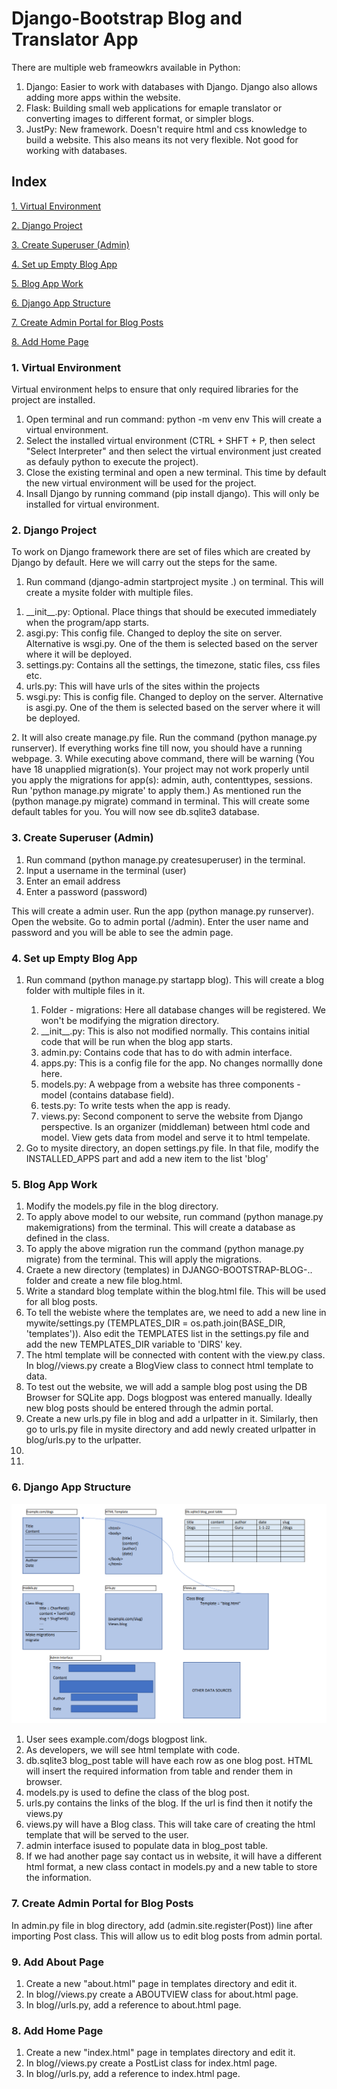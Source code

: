 # Django-Bootstrap Blog and Translator App

There are multiple web frameowkrs available in Python:
1. Django: Easier to work with databases with Django. Django also allows adding more apps within the website.
2. Flask: Building small web applications for emaple translator or converting images to different format, or simpler blogs.
3. JustPy: New framework. Doesn't require html and css knowledge to build a website. This also means its not very flexible. Not good for working with databases. 

<h2>Index</h2>

[1. Virtual Environment](#venv)

[2. Django Project](#djangoproject)

[3. Create Superuser (Admin)](#superuser)

[4. Set up Empty Blog App](#emptyblogapp)

[5. Blog App Work](#blogappwork)

[6. Django App Structure](#djangoappstructure)

[7. Create Admin Portal for Blog Posts](#createadminportal)

[8. Add Home Page](#homepage)


<h3><a id="venv">1. Virtual Environment</a></h3>

Virtual environment helps to ensure that only required libraries for the project are installed. 

1. Open terminal and run command: python -m venv env This will create a virtual environment.
2. Select the installed virtual environment (CTRL + SHFT + P, then select "Select Interpreter" and then select the virtual environment just created as defauly python to execute the project).
3. Close the existing terminal and open a new terminal. This time by default the new virtual environment will be used for the project.
4. Insall Django by running command (pip install django). This will only be installed for virtual environment.


<h3><a id="djangoproject">2. Django Project</a></h3>

To work on Django framework there are set of files which are created by Django by default. Here we will carry out the steps for the same.

1. Run command (django-admin startproject mysite .) on terminal. This will create a mysite folder with multiple files. 
<ol>
<li>__init__.py: Optional. Place things that should be executed immediately when the program/app starts.</li>
<li>asgi.py: This config file. Changed to deploy the site on server. Alternative is wsgi.py. One of the them is selected based on the server where it will be deployed.</li>
<li>settings.py: Contains all the settings, the timezone, static files, css files etc.</li>
<li>urls.py: This will have urls of the sites within the projects </li>
<li>wsgi.py: This is config file. Changed to deploy on the server. Alternative is asgi.py. One of the them is selected based on the server where it will be deployed.</li>
</ol>
2. It will also create manage.py file. Run the command (python manage.py runserver). If everything works fine till now, you should have a running webpage.
3. While executing above command, there will be warning (You have 18 unapplied migration(s). Your project may not work properly until you apply the migrations for app(s): admin, auth, contenttypes, sessions. Run 'python manage.py migrate' to apply them.) As mentioned run the (python manage.py migrate) command in terminal. This will create some default tables for you. You will now see db.sqlite3 database.


<h3><a id="superuser">3. Create Superuser (Admin)</a></h3>

1. Run command (python manage.py createsuperuser) in the terminal. 
2. Input a username in the terminal (user)
3. Enter an email address
4. Enter a password (password)

This will create a admin user. Run the app (python manage.py runserver). Open the website. Go to admin portal (/admin). Enter the user name and password and you will be able to see the admin page.


<h3><a id="emptyblogapp">4. Set up Empty Blog App</a></h3>

<ol><li>Run command (python manage.py startapp blog). This will create a blog folder with multiple files in it.</li><ol>
<li>Folder - migrations: Here all database changes will be registered. We won't be modifying the migration directory.</li>
<li>__init__.py: This is also not modified normally. This contains initial code that will be run when the blog app starts.</li>
<li>admin.py: Contains code that has to do with admin interface. </li>
<li>apps.py: This is a config file for the app. No changes normallly done here.</li>
<li>models.py: A webpage from a website has three components - model (contains database field).</li>
<li>tests.py: To write tests when the app is ready.</li>
<li>views.py: Second component to serve the website from Django perspective. Is an organizer (middleman) between html code and model. View gets data from model and serve it to html tempelate.</li>
</ol>
<li>Go to mysite directory, an dopen settings.py file. In that file, modify the INSTALLED_APPS part and add a new item to the list 'blog'</li>
</ol>

<h3><a id="blogappwork">5. Blog App Work</a></h3>

<ol>
<li>Modify the models.py file in the blog directory.</li>
<li>To apply above model to our website, run command (python manage.py makemigrations) from the terminal. This will create a database as defined in the class.</li>
<li>To apply the above migration run the command (python manage.py migrate) from the terminal. This will apply the migrations.</li>
<li>Craete a new directory (templates) in DJANGO-BOOTSTRAP-BLOG-.. folder and create a new file blog.html.</li>
<li>Write a standard blog template within the blog.html file. This will be used for all blog posts.</li>
<li>To tell the webiste where the templates are, we need to add a new line in mywite/settings.py (TEMPLATES_DIR = os.path.join(BASE_DIR, 'templates')). Also edit the TEMPLATES list in the settings.py file and add the new TEMPLATES_DIR variable to 'DIRS' key.</li>
<li>The html template will be connected with content with the view.py class. In blog//views.py create a BlogView class to connect html template to data.</li>
<li>To test out the website, we will add a sample blog post using the DB Browser for SQLite app. Dogs blogpost was entered manually. Ideally new blog posts should be entered through the admin portal.</li>
<li>Create a new urls.py file in blog and add a urlpatter in it. Similarly, then go to urls.py file in mysite directory and add newly created urlpatter in blog/urls.py to the urlpatter.</li>
<li></li>
<li></li>
</ol>

<h3><a id="djangoappstructure">6. Django App Structure</a></h3>

<img src="./images/djangoapp_structure.png" alt="Django App Structure"/>

<ol>
<li>User sees example.com/dogs blogpost link.</li>
<li>As developers, we will see html template with code.</li>
<li>db.sqlite3 blog_post table will have each row as one blog post. HTML will insert the required information from table and render them in browser. </li>
<li>models.py is used to define the class of the blog post.</li>
<li>urls.py contains the links of the blog. If the url is find then it notify the views.py</li>
<li>views.py will have a Blog class. This will take care of creating the html template that will be served to the user.</li>
<li>admin interface isused to populate data in blog_post table.</li>
<li>If we had another page say contact us in website, it will have a different html format, a new class contact in models.py and a new table to store the information.</li>
</ol>

    
<h3><a id="createadminportal">7. Create Admin Portal for Blog Posts</a></h3>
In admin.py file in blog directory, add (admin.site.register(Post)) line after importing Post class. This will allow us to edit blog posts from admin portal.

<h3><a id="aboutpage">9. Add About Page</a></h3>

<ol>
<li>Create a new "about.html" page in templates directory and edit it.</li>
<li>In blog//views.py create a ABOUTVIEW class for about.html page.</li>
<li>In blog//urls.py, add a reference to about.html page.</li>
</ol>


<h3><a id="homepage">8. Add Home Page</a></h3>

<ol>
<li>Create a new "index.html" page in templates directory and edit it.</li>
<li>In blog//views.py create a PostList class for index.html page.</li>
<li>In blog//urls.py, add a reference to index.html page.</li>
</ol>


